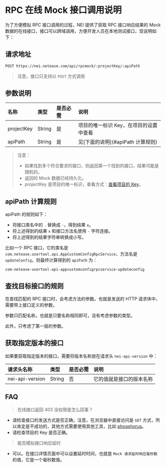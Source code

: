 # RPC 在线 Mock 接口调用说明

为了方便模拟 RPC 接口调用的过程，NEI 提供了获取 RPC 接口响应结果的 Mock 数据的在线接口，接口可以跨域调用，方便开发人员在本地测试接口，现说明如下：

## 请求地址

```html
POST https://nei.netease.com/api/rpcmock/:projectKey/:apiPath
```

> 注意，接口只支持以 `POST` 方式调用

## 参数说明

| 名称 | 类型 | 是否必需 | 说明 |
| :--- | :--- | :--- | :--- |
| projectKey | String | 是 | 项目的唯一标识 Key，在项目的设置中查看 |
| apiPath | String | 是 | 见[下面的说明](#apiPath 计算规则) |

> 注意：
> - 如果找到多个符合要求的接口，则返回第一个找到的接口，结果可能是随机的。
> - 返回的 Mock 数据已经持久化。
> - projectKey 是项目的唯一标识，查看方式：[查看项目的 Key](./查看项目的Key.md)。

## apiPath 计算规则

apiPath 的规则如下：

- 将接口类名中的 `.` 替换成 `-`，得到结果 `x`。
- 将上述得到的结果 `x` 和接口方法名使用 `-` 字符连接。
- 将上述得到的结果字符串转换成小写。

比如一个 RPC 接口，它的类名是 `com.netease.usertool.api.AppCustomConfigRpcService`，方法名是 `updateConfig`，则最终计算得到的 `apiPath` 为：

```
com-netease-usertool-api-appcustomconfigrpcservice-updateconfig
```

## 查找目标接口的规则

在查找匹配的 RPC 接口时，会考虑方法的参数。也就是发送的 HTTP 请求体中，需要带上接口定义的参数。

参数只匹配名称，也就是只要名称相同即可，没有考虑参数的类型。

此外，只考虑了第一层的参数。


## 获取指定版本的接口

如果要获取指定版本的接口，需要将版本名称放在请求头 `nei-api-version` 中：

| 请求头名称 | 类型 | 是否必需 | 说明 |
| :--- | :--- | :--- | :--- |
| nei-api-version | String | 否 | 它的值就是接口的版本名称 |


## FAQ

>在线接口返回 403 没权限是怎么回事？

- 请检查接口的发送方式是否正确，注意，在浏览器中直接访问是 `GET` 方式，所以肯定是不成功的，其他方式需要使用其他工具，比如 [phosphorus](<https://nei.netease.com/phosphorus>)。
- 请检查项目的 Key 是否正确。

>能否模拟接口响应延时

- 可以。在接口详情页面中可以设置延时时间，也就是 `Mock 请求延时响应毫秒数` 的值，它是一个毫秒数值。




